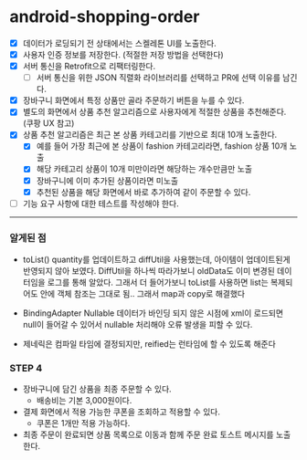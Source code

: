 # android-shopping-order

- [x] 데이터가 로딩되기 전 상태에서는 스켈레톤 UI를 노출한다.
- [x] 사용자 인증 정보를 저장한다. (적절한 저장 방법을 선택한다)
- [x] 서버 통신을 Retrofit으로 리팩터링한다.
    - [ ] 서버 통신을 위한 JSON 직렬화 라이브러리를 선택하고 PR에 선택 이유를 남긴다.
- [x] 장바구니 화면에서 특정 상품만 골라 주문하기 버튼을 누를 수 있다.
- [x] 별도의 화면에서 상품 추천 알고리즘으로 사용자에게 적절한 상품을 추천해준다. (쿠팡 UX 참고)
- [x] 상품 추천 알고리즘은 최근 본 상품 카테고리를 기반으로 최대 10개 노출한다.
    - [x] 예를 들어 가장 최근에 본 상품이 fashion 카테고리라면, fashion 상품 10개 노출
    - [x] 해당 카테고리 상품이 10개 미만이라면 해당하는 개수만큼만 노출
    - [x] 장바구니에 이미 추가된 상품이라면 미노출
    - [x] 추천된 상품을 해당 화면에서 바로 추가하여 같이 주문할 수 있다.
- [ ] 기능 요구 사항에 대한 테스트를 작성해야 한다.

---

### 알게된 점

- toList()
  quantity를 업데이트하고 diffUtil을 사용했는데, 아이템이 업데이트된게 반영되지 않아 보였다.
  DiffUtil을 하나씩 따라가보니 oldData도 이미 변경된 데이터임을 로그를 통해 알았다.
  그래서 더 들어가보니 toList를 사용하면 list는 복제되어도 안에 객체 참조는 그대로 됨..
  그래서 map과 copy로 해결했다

- BindingAdapter Nullable
  데이터가 바인딩 되지 않은 시점에 xml이 로드되면 null이 들어갈 수 있어서 nullable 처리해야 오류 발생을 피할 수 있다.

- 제네릭은 컴파일 타임에 결정되지만, reified는 런타임에 할 수 있도록 해준다

### STEP 4

- 장바구니에 담긴 상품을 최종 주문할 수 있다.
    - 배송비는 기본 3,000원이다.
- 결제 화면에서 적용 가능한 쿠폰을 조회하고 적용할 수 있다.
    - 쿠폰은 1개만 적용 가능하다.
- 최종 주문이 완료되면 상품 목록으로 이동과 함께 주문 완료 토스트 메시지를 노출한다.
